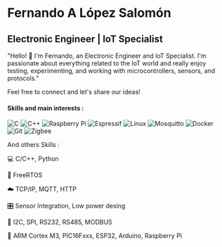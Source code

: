 
# Fernando A López Salomón

## Electronic Engineer | IoT Specialist

"Hello! 👋 I'm Fernando, an Electronic Engineer and IoT Specialist. I'm passionate about everything related to the IoT world and really enjoy testing, experimenting, and working with microcontrollers, sensors, and protocols."

Feel free to connect and let's share our ideas!

#### Skills and main interests :

![C](https://img.shields.io/badge/c-%2300599C.svg?style=for-the-badge&logo=c&logoColor=white) ![C++](https://img.shields.io/badge/c++-%2300599C.svg?style=for-the-badge&logo=c%2B%2B&logoColor=white) ![Raspberry Pi](https://img.shields.io/badge/-RaspberryPi-C51A4A?style=for-the-badge&logo=Raspberry-Pi) ![Espressif](https://img.shields.io/badge/espressif-E7352C.svg?style=for-the-badge&logo=espressif&logoColor=white) ![Linux](https://img.shields.io/badge/Linux-FCC624?style=for-the-badge&logo=linux&logoColor=black) ![Mosquitto](https://img.shields.io/badge/mosquitto-%233C5280.svg?style=for-the-badge&logo=eclipsemosquitto&logoColor=white) ![Docker](https://img.shields.io/badge/docker-%230db7ed.svg?style=for-the-badge&logo=docker&logoColor=white) ![Git](https://img.shields.io/badge/git-%23F05033.svg?style=for-the-badge&logo=git&logoColor=white) ![Zigbee](https://img.shields.io/badge/zigbee-%23EB0443.svg?style=for-the-badge&logo=zigbee&logoColor=white)

And others Skills :

💻 C/C++, Python

🔄 FreeRTOS

☁️ TCP/IP, MQTT, HTTP

🎛️ Sensor Integration, Low power desing

🔗 I2C, SPI, RS232, RS485, MODBUS

🤖 ARM Cortex M3, PIC16Fxxx, ESP32, Arduino, Raspberry Pi


